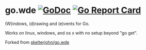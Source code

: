 # go.wde [![GoDoc](https://godoc.org/github.com/kirillDanshin/go.wde?status.svg)](https://godoc.org/github.com/kirillDanshin/go.wde) [![Go Report Card](https://goreportcard.com/badge/github.com/kirillDanshin/go.wde)](https://goreportcard.com/report/github.com/kirillDanshin/go.wde)

(W)indows, (d)rawing and (e)vents for Go.

Works on linux, windows, and os x with no setup beyond "go get".

Forked from [skelterjohn/go.wde](https://github.com/kirillDanshin/go-wde)
